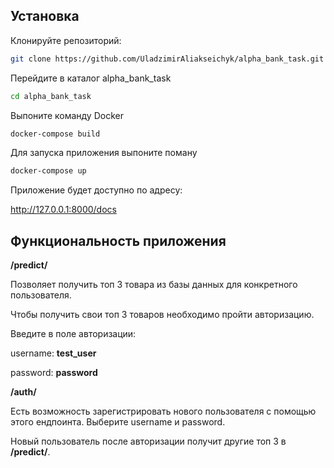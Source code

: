 
## Установка

Клонируйте репозиторий:

   ```bash
   git clone https://github.com/UladzimirAliakseichyk/alpha_bank_task.git
```
Перейдите в каталог
alpha_bank_task

```bash 
cd alpha_bank_task

```
Выпоните команду Docker

```bash 
docker-compose build
```
Для запуска приложения выпоните поману
```bash 
docker-compose up
```

Приложение будет доступно по адресу:

http://127.0.0.1:8000/docs

## Функциональность приложения

**/predict/**

Позволяет получить топ 3 товара из базы данных для конкретного пользователя.

Чтобы получить свои топ 3  товаров необходимо пройти авторизацию.

Введите в поле авторизации:

username: **test_user**

password: **password**

**/auth/**

Есть возможность зарегистрировать нового пользователя с помощью этого ендпоинта.
Выберите username
и password.

Новый пользователь после авторизации получит другие топ 3 в **/predict/**.